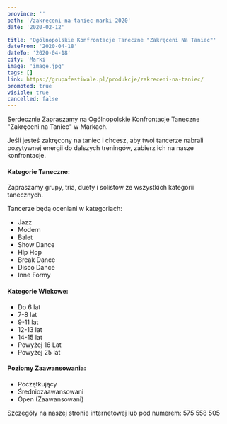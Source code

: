 ```yaml
---
province: ''
path: '/zakreceni-na-taniec-marki-2020'
date: '2020-02-12'

title: 'Ogólnopolskie Konfrontacje Taneczne "Zakręceni Na Taniec"'
dateFrom: '2020-04-18'
dateTo: '2020-04-18'
city: 'Marki'
image: 'image.jpg'
tags: []
link: https://grupafestiwale.pl/produkcje/zakreceni-na-taniec/
promoted: true
visible: true
cancelled: false
---
```

Serdecznie Zapraszamy na Ogólnopolskie Konfrontacje Taneczne "Zakręceni na Taniec" w Markach.

Jeśli jesteś zakręcony na taniec i chcesz, aby twoi tancerze nabrali pozytywnej energii do dalszych treningów, zabierz ich na nasze konfrontacje.

#### Kategorie Taneczne: 
Zapraszamy grupy, tria, duety i solistów ze wszystkich kategorii tanecznych.

Tancerze będą oceniani w kategoriach:
- Jazz
- Modern
- Balet
- Show Dance
- Hip Hop
- Break Dance
- Disco Dance
- Inne Formy

#### Kategorie Wiekowe:
- Do 6 lat
- 7-8 lat
- 9-11 lat
- 12-13 lat
- 14-15 lat
- Powyżej 16 Lat
- Powyżej 25 lat

#### Poziomy Zaawansowania:
- Początkujący
- Średniozaawansowani
- Open (Zaawansowani)

Szczegóły na naszej stronie internetowej lub pod numerem: 575 558 505